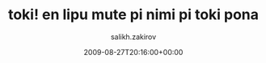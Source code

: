 ---
title: 'toki! en lipu mute pi nimi pi toki pona'
posts: 4
hash: 't1065'
author: 'salikh.zakirov'
date: 2009-08-27T20:16:00+00:00
sources:
  - http://forums.tokipona.org/viewtopic.php%3Ft=1065.html
---